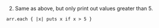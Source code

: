 2. Same as above, but only print out values greater than 5.

```
arr.each { |x| puts x if x > 5 }
```
